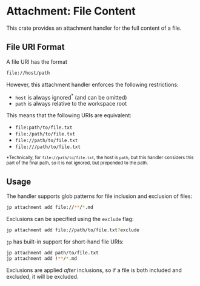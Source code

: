 # Attachment: File Content

This crate provides an attachment handler for the full content of a file.

## File URI Format

A file URI has the format

```sh
file://host/path
```

However, this attachment handler enforces the following restrictions:

- `host` is always ignored<sup>*</sup> (and can be omitted)
- `path` is always relative to the workspace root

This means that the following URIs are equivalent:

- `file:path/to/file.txt`
- `file:/path/to/file.txt`
- `file://path/to/file.txt`
- `file:///path/to/file.txt`

<sup>*Technically, for `file://path/to/file.txt`, the host is `path`, but
this handler considers this part of the final path, so it is not ignored, but
prepended to the path.</sup>

## Usage

The handler supports glob patterns for file inclusion and exclusion of files:

```sh
jp attachment add file://**/*.md
```

Exclusions can be specified using the `exclude` flag:

```sh
jp attachment add file://path/to/file.txt?exclude
```

`jp` has built-in support for short-hand file URIs:

```sh
jp attachment add path/to/file.txt
jp attachment add !**/*.md
```

Exclusions are applied *after* inclusions, so if a file is both included and
excluded, it will be excluded.
